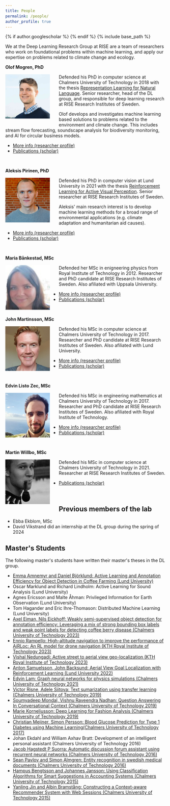 ```yaml
---
title: People
permalink: /people/
author_profile: true
---
```

{% if author.googlescholar %}
{% endif %}
{% include base_path %}

We at the Deep Learning Research Group at RISE are a team of researchers who work on foundational problems within machine learning, and apply our expertise on problems related to climate change and ecology.

**Olof Mogren, PhD**

<img style="float: left; width: 10em; margin-right: 2em; margin-bottom: 1em;" src="/images/people/mogren.png" />

Defended his PhD in computer science at Chalmers University of Technology in 2018
with the thesis [Representation Learning for Natural Language](https://mogren.one/phd/).
Senior researcher, head of the DL group, and responsible for deep learning research at RISE Research Institutes of Sweden.

Olof develops and investigates machine learning based solutions to problems related to the environment and climate change. This includes stream flow forecasting, soundscape analysis for biodiversity monitoring, and AI for circular business models. 

* [More info (researcher profile)](https://mogren.one/)
* [Publications (scholar)](https://scholar.google.se/citations?user=m_n28oAAAAAJ)

<br break="all" />

**Aleksis Pirinen, PhD**

<img style="float: left; width: 10em; margin-right: 2em; margin-bottom: 1em;" src="/images/people/pirinen.jpg" />

Defended his PhD in computer vision at Lund University in 2021
with the thesis [Reinforcement Learning for Active Visual Perception](https://lup.lub.lu.se/search/publication/6065e35e-b97b-44b8-97b0-a04fe3862a13).
Senior researcher at RISE Research Institutes of Sweden.

Aleksis' main research interest is to develop machine learning methods for a broad range of environmental applications (e.g. climate adaptation and humanitarian aid causes).

* [More info (researcher profile)](https://aleksispi.github.io)
* [Publications (scholar)](https://scholar.google.se/citations?hl=sv&user=paBGTgsAAAAJ)

<br break="all" />

**Maria Bånkestad, MSc**

<img style="float: left; width: 10em; margin-right: 2em; margin-bottom: 1em;" src="/images/people/bankestad.png" />

Defended her MSc in enigneering physics from Royal Institute of Technology in 2012.
Researcher and PhD candidate at RISE Research Institutes of Sweden.
Also afiliated with Uppsala University.


* [More info (researcher profile)](https://mariabankestad.github.io/)
* [Publications (scholar)](https://scholar.google.se/citations?user=4tKNCSkAAAAJ&hl=sv&oi=ao)

<br break="all" />

**John Martinsson, MSc**

<img style="float: left; width: 10em; margin-right: 2em; margin-bottom: 1em;" src="/images/people/martinsson.jpg" />

Defended his MSc in computer science at Chalmers University of Technology in 2017.
Researcher and PhD candidate at RISE Research Institutes of Sweden.
Also afiliated with Lund University.


* [More info (researcher profile)](https://johnmartinsson.github.io)
* [Publications (scholar)](https://scholar.google.se/citations?hl=sv&user=sAMIwlMAAAAJ)

<br break="all" />

**Edvin Listo Zec, MSc**

<img style="float: left; width: 10em; margin-right: 2em; margin-bottom: 1em;" src="/images/people/listozec.jpg" />

Defended his MSc in engineering mathematics at Chalmers University of Technology in 2017.
Researcher and PhD candidate at RISE Research Institutes of Sweden.
Also afiliated with Royal Institute of Technology.


* [More info (researcher profile)](https://edvinli.github.io)
* [Publications (scholar)](https://scholar.google.se/citations?hl=sv&user=Ft52aSsAAAAJ)

<br break="all" />

**Martin Willbo, MSc**

<img style="float: left; width: 10em; margin-right: 2em; margin-bottom: 1em;" src="/images/people/willbo.jpg" />

Defended his MSc in computer science at Chalmers University of Technology in 2021.
Researcher at RISE Research Institutes of Sweden.


* [Publications (scholar)](https://scholar.google.se/citations?hl=sv&user=uuxnINUAAAAJ)

<br break="all" />


## Previous members of the lab

* Ebba Ekblom, MSc
* David Vikstrand did an internship at the DL group during the spring of 2024

<!--## Master's Students

The following master's students are currently writing their master's thesis in the DL group.-->

## Master's Students

The following master's students have written their master's theses in the DL group.

* [Emma Amnemyr and Daniel Björklund: Active Learning and Annotation Efficiency for Object Detection in Coffee Farming (Lund University)](https://lup.lub.lu.se/luur/download?func=downloadFile&recordOId=9164704&fileOId=9164725)
* Oscar Marklund and Richard Lindholm: Active Learning for Sound Analysis (Lund University)
* Agnes Ericsson and Malte Åhman: Privileged Information for Earth Observation (Lund University)
* Tom Hagander and Eric Ihre-Thomason: Distributed Machine Learning (Lund University)
* [Axel Eiman, Nils Eickhoff: Weakly semi-supervised object detection for annotation efficiency: Leveraging a mix of strong bounding box labels and weak point labels for detecting coffee berry disease (Chalmers University of Technology 2023)](https://drive.google.com/file/d/1KHbFBNb-sbOtXQdq2O7nk3l4NOOsPF49/view?usp=sharing)
* [Ennio Rampello: High-altitude navigation to improve the performance of AiRLoc: An RL model for drone navigation (KTH Royal Institute of Technology 2023)](https://drive.google.com/file/d/1wg4znYHNi6AtMfpbGtPquu6ZcZEdMQjy/view?usp=sharing)
* [Vishal Nedungadi: Active street to aerial view geo-localization (KTH Royal Institute of Technology 2023)](https://drive.google.com/file/d/1pfz6ApZWeQm586MAjSNQct9BRN-QNTbi/view?usp=sharing)
* [Anton Samuelsson, John Backsund: Aerial View Goal Localization with Reinforcement Learning (Lund University 2022)](https://lup.lub.lu.se/luur/download?func=downloadFile&recordOId=9088977&fileOId=9089013)
* [Edvin Lam: Graph neural networks for physics simulations (Chalmers University of Technology 2021)](https://mogren.one/group/2021/lam/)
* [Victor Risne, Adele Siitova: Text sumarization using transfer learning (Chalmers University of Technology 2019)](https://mogren.one/group/2019/risne-siitova/)
* [Soumyadeep Mondal, Vishnu Raveendra Nadhan: Question Answering In Conversational Context (Chalmers University of Technology 2019)](https://mogren.one/group/2019/mondal-nadhan/)
* [Marie Korneliusson: Deep Learning for Fashion Analysis (Chalmers University of Technology 2019)](https://odr.chalmers.se/bitstream/20.500.12380/256960/1/256960.pdf)
* [Christian Meijner, Simon Persson: Blood Glucose Prediction for Type 1 Diabetes using Machine Learning(Chalmers University of Technology 2017)](https://mogren.one/group/2017/meijner-persson/)
* Johan Ekdahl and William Axhav Bratt: Development of an intelligent personal assistant (Chalmers University of Technology 2016)
* [Jacob Hagstedt P Suorra: Automatic discussion forum assistant using recurrent neural networks (Chalmers University of Technology 2016)](https://mogren.one/group/2016/jacob-hagstedt/)
* [Sean Pavlov and Simon Almgren: Entity recognition in swedish medical documents (Chalmers University of Technology 2016)](https://mogren.one/group/2016/almgren-pavlov/)
* [Hampus Bengtsson and Johannes Jansson: Using Classification Algorithms for Smart Suggestions in Accounting Systems (Chalmers University of Technology 2015)](https://mogren.one/group/2015/bengtsson-jansson/)
* [Yanling Jin and Albin Bramstång: Constructing a Context-aware Recommender System with Web Sessions (Chalmers University of Technology 2015)](https://mogren.one/group/2015/jin-bramstang/)
